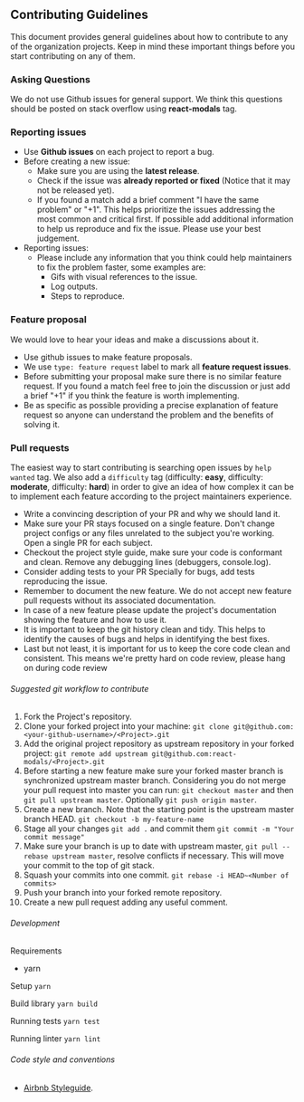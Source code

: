 Contributing Guidelines
--------------------------------------------------

This document provides general guidelines about how to contribute to any of the organization projects. Keep in mind these important things before you start contributing on any of them.

### Asking Questions

We do not use Github issues for general support. We think this questions should be posted on stack overflow using **react-modals** tag.

### Reporting issues

* Use **Github issues** on each project to report a bug.
* Before creating a new issue:
  * Make sure you are using the **latest release**.
  * Check if the issue was **already reported or fixed** (Notice that it may not be released yet).
  * If you found a match add a brief comment "I have the same problem" or "+1". This helps prioritize the issues addressing the most common and critical first. If possible add additional information to help us reproduce and fix the issue. Please use your best judgement.
* Reporting issues:
  * Please include any information that you think could help maintainers to fix the problem faster, some examples are:
    * Gifs with visual references to the issue.
    * Log outputs.
    * Steps to reproduce.

### Feature proposal

We would love to hear your ideas and make a discussions about it.

* Use github issues to make feature proposals.
* We use `type: feature request` label to mark all **feature request issues**.
* Before submitting your proposal make sure there is no similar feature request. If you found a match feel free to join the discussion or just add a brief "+1" if you think the feature is worth implementing.
* Be as specific as possible providing a precise explanation of feature request so anyone can understand the problem and the benefits of solving it.

### Pull requests

The easiest way to start contributing is searching open issues by `help wanted` tag. We also add a `difficulty` tag (difficulty: **easy**, difficulty: **moderate**, difficulty: **hard**) in order to give an idea of how complex it can be to implement each feature according to the project maintainers experience.

* Write a convincing description of your PR and why we should land it.
* Make sure your PR stays focused on a single feature. Don't change project configs or any files unrelated to the subject you're working. Open a single PR for each subject.
* Checkout the project style guide, make sure your code is conformant and clean. Remove any debugging lines (debuggers, console.log).
* Consider adding tests to your PR Specially for bugs, add tests reproducing the issue.
* Remember to document the new feature. We do not accept new feature pull requests without its associated documentation.
* In case of a new feature please update the project's documentation showing the feature and how to use it.
* It is important to keep the git history clean and tidy. This helps to identify the causes of bugs and helps in identifying the best fixes.
* Last but not least, it is important for us to keep the core code clean and consistent. This means we're pretty hard on code review, please hang on during code review

###### Suggested git workflow to contribute

1. Fork the Project's repository.
2. Clone your forked project into your machine: `git clone git@github.com:<your-github-username>/<Project>.git`
3. Add the original project repository as upstream repository in your forked project: `git remote add upstream git@github.com:react-modals/<Project>.git`
4. Before starting a new feature make sure your forked master branch is synchronized upstream master branch. Considering you do not merge your pull request into master you can run: `git checkout master` and then `git pull upstream master`. Optionally `git push origin master`.
5. Create a new branch. Note that the starting point is the upstream master branch HEAD. `git checkout -b my-feature-name`
6. Stage all your changes `git add .` and commit them `git commit -m "Your commit message"`
7. Make sure your branch is up to date with upstream master, `git pull --rebase upstream master`, resolve conflicts if necessary. This will move your commit to the top of git stack.
8. Squash your commits into one commit. `git rebase -i HEAD~<Number of commits>`
9. Push your branch into your forked remote repository.
10. Create a new pull request adding any useful comment.

###### Development
Requirements
- yarn

Setup
`yarn`

Build library
`yarn build`

Running tests
`yarn test`

Running linter
`yarn lint`

###### Code style and conventions

* [Airbnb Styleguide](https://github.com/airbnb/javascript/tree/master/react).

